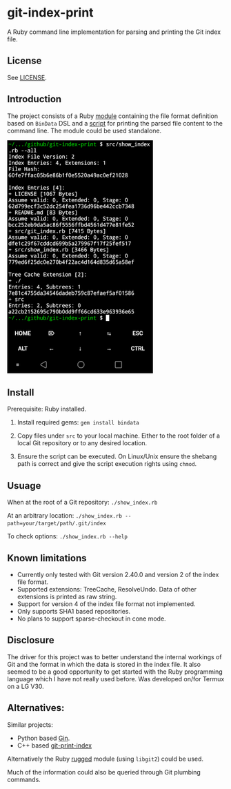 # git-index-print

A Ruby command line implementation for parsing and printing the Git index file.

## License

See [LICENSE](LICENSE).

## Introduction

The project consists of a Ruby [module](src/git_index.rb) containing the file format definition based on `BinData` DSL and a [script](src/show_index.rb) for printing the parsed file content to the command line.
The module could be used standalone.

![Example Screenshot](assets/Example.png)

## Install

Prerequisite: Ruby installed.

1. Install required gems:
  `gem install bindata`
   
2. Copy files under `src` to your local machine.
   Either to the root folder of a local Git repository or to any desired location.

3. Ensure the script can be executed.
   On Linux/Unix ensure the shebang path is correct and give the script execution rights using `chmod`.   

## Usuage 

When at the root of a Git repository:
`./show_index.rb`

At an arbitrary location:
`./show_index.rb --path=your/target/path/.git/index`

To check options:
`./show_index.rb --help`

## Known limitations

- Currently only tested with Git version 2.40.0 and version 2 of the index file format.
- Supported extensions: TreeCache, ResolveUndo. Data of other extensions is printed as raw string.
- Support for version 4 of the index file format not implemented.
- Only supports SHA1 based repositories.
- No plans to support sparse-checkout in cone mode.

## Disclosure

The driver for this project was to better understand the internal workings of Git and the format in which the data is stored in the index file.
It also seemed to be a good opportunity to get started with the Ruby programming language which I have not really used before.
Was developed on/for Termux on a LG V30.

## Alternatives:

Similar projects:
- Python based [Gin](https://github.com/sbp/gin).
- C++ based [git-print-index](https://github.com/alexhessemann/git-print-index)

Alternatively the Ruby [rugged](https://github.com/libgit2/rugged) module (using `libgit2`) could be used.

Much of the information could also be queried through Git plumbing commands.

